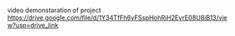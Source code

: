 video demonstaration of project
https://drive.google.com/file/d/1Y34TfFh6yFSspHohRiH2EyrE08U8iB13/view?usp=drive_link
